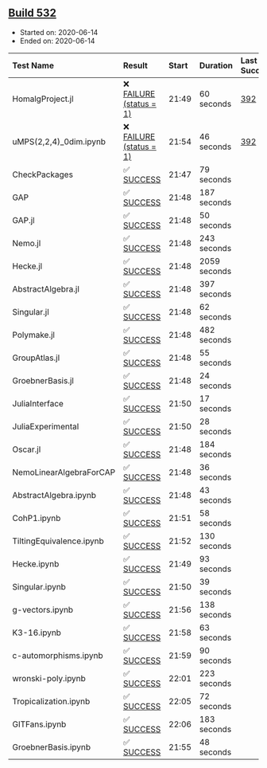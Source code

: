 ## [Build 532](https://oscarci.mathematik.uni-kl.de/job/oscar-julia-1.4/532/)

* Started on: 2020-06-14
* Ended on: 2020-06-14

| Test Name    | Result | Start | Duration | Last Success | First Failure |
|:-------------|:-------|:------|:---------|:-------------|:--------------|
| HomalgProject.jl | ❌ [FAILURE (status = 1)](https://oscarci.mathematik.uni-kl.de/job/oscar-julia-1.4/532/artifact/logs/build-532/HomalgProject.jl.log) | 21:49 | 60 seconds | [392](https://oscarci.mathematik.uni-kl.de/job/oscar-julia-1.4/392/) | [393](https://oscarci.mathematik.uni-kl.de/job/oscar-julia-1.4/393/) |
| uMPS(2,2,4)_0dim.ipynb | ❌ [FAILURE (status = 1)](https://oscarci.mathematik.uni-kl.de/job/oscar-julia-1.4/532/artifact/logs/build-532/uMPS-2-2-4-_0dim.ipynb.log) | 21:54 | 46 seconds | [392](https://oscarci.mathematik.uni-kl.de/job/oscar-julia-1.4/392/) | [393](https://oscarci.mathematik.uni-kl.de/job/oscar-julia-1.4/393/) |
| CheckPackages | ✅ [SUCCESS](https://oscarci.mathematik.uni-kl.de/job/oscar-julia-1.4/532/artifact/logs/build-532/CheckPackages.log) | 21:47 | 79 seconds |  |  |
| GAP | ✅ [SUCCESS](https://oscarci.mathematik.uni-kl.de/job/oscar-julia-1.4/532/artifact/logs/build-532/GAP.log) | 21:48 | 187 seconds |  |  |
| GAP.jl | ✅ [SUCCESS](https://oscarci.mathematik.uni-kl.de/job/oscar-julia-1.4/532/artifact/logs/build-532/GAP.jl.log) | 21:48 | 50 seconds |  |  |
| Nemo.jl | ✅ [SUCCESS](https://oscarci.mathematik.uni-kl.de/job/oscar-julia-1.4/532/artifact/logs/build-532/Nemo.jl.log) | 21:48 | 243 seconds |  |  |
| Hecke.jl | ✅ [SUCCESS](https://oscarci.mathematik.uni-kl.de/job/oscar-julia-1.4/532/artifact/logs/build-532/Hecke.jl.log) | 21:48 | 2059 seconds |  |  |
| AbstractAlgebra.jl | ✅ [SUCCESS](https://oscarci.mathematik.uni-kl.de/job/oscar-julia-1.4/532/artifact/logs/build-532/AbstractAlgebra.jl.log) | 21:48 | 397 seconds |  |  |
| Singular.jl | ✅ [SUCCESS](https://oscarci.mathematik.uni-kl.de/job/oscar-julia-1.4/532/artifact/logs/build-532/Singular.jl.log) | 21:48 | 62 seconds |  |  |
| Polymake.jl | ✅ [SUCCESS](https://oscarci.mathematik.uni-kl.de/job/oscar-julia-1.4/532/artifact/logs/build-532/Polymake.jl.log) | 21:48 | 482 seconds |  |  |
| GroupAtlas.jl | ✅ [SUCCESS](https://oscarci.mathematik.uni-kl.de/job/oscar-julia-1.4/532/artifact/logs/build-532/GroupAtlas.jl.log) | 21:48 | 55 seconds |  |  |
| GroebnerBasis.jl | ✅ [SUCCESS](https://oscarci.mathematik.uni-kl.de/job/oscar-julia-1.4/532/artifact/logs/build-532/GroebnerBasis.jl.log) | 21:48 | 24 seconds |  |  |
| JuliaInterface | ✅ [SUCCESS](https://oscarci.mathematik.uni-kl.de/job/oscar-julia-1.4/532/artifact/logs/build-532/JuliaInterface.log) | 21:50 | 17 seconds |  |  |
| JuliaExperimental | ✅ [SUCCESS](https://oscarci.mathematik.uni-kl.de/job/oscar-julia-1.4/532/artifact/logs/build-532/JuliaExperimental.log) | 21:50 | 28 seconds |  |  |
| Oscar.jl | ✅ [SUCCESS](https://oscarci.mathematik.uni-kl.de/job/oscar-julia-1.4/532/artifact/logs/build-532/Oscar.jl.log) | 21:48 | 184 seconds |  |  |
| NemoLinearAlgebraForCAP | ✅ [SUCCESS](https://oscarci.mathematik.uni-kl.de/job/oscar-julia-1.4/532/artifact/logs/build-532/NemoLinearAlgebraForCAP.log) | 21:48 | 36 seconds |  |  |
| AbstractAlgebra.ipynb | ✅ [SUCCESS](https://oscarci.mathematik.uni-kl.de/job/oscar-julia-1.4/532/artifact/logs/build-532/AbstractAlgebra.ipynb.log) | 21:48 | 43 seconds |  |  |
| CohP1.ipynb | ✅ [SUCCESS](https://oscarci.mathematik.uni-kl.de/job/oscar-julia-1.4/532/artifact/logs/build-532/CohP1.ipynb.log) | 21:51 | 58 seconds |  |  |
| TiltingEquivalence.ipynb | ✅ [SUCCESS](https://oscarci.mathematik.uni-kl.de/job/oscar-julia-1.4/532/artifact/logs/build-532/TiltingEquivalence.ipynb.log) | 21:52 | 130 seconds |  |  |
| Hecke.ipynb | ✅ [SUCCESS](https://oscarci.mathematik.uni-kl.de/job/oscar-julia-1.4/532/artifact/logs/build-532/Hecke.ipynb.log) | 21:49 | 93 seconds |  |  |
| Singular.ipynb | ✅ [SUCCESS](https://oscarci.mathematik.uni-kl.de/job/oscar-julia-1.4/532/artifact/logs/build-532/Singular.ipynb.log) | 21:50 | 39 seconds |  |  |
| g-vectors.ipynb | ✅ [SUCCESS](https://oscarci.mathematik.uni-kl.de/job/oscar-julia-1.4/532/artifact/logs/build-532/g-vectors.ipynb.log) | 21:56 | 138 seconds |  |  |
| K3-16.ipynb | ✅ [SUCCESS](https://oscarci.mathematik.uni-kl.de/job/oscar-julia-1.4/532/artifact/logs/build-532/K3-16.ipynb.log) | 21:58 | 63 seconds |  |  |
| c-automorphisms.ipynb | ✅ [SUCCESS](https://oscarci.mathematik.uni-kl.de/job/oscar-julia-1.4/532/artifact/logs/build-532/c-automorphisms.ipynb.log) | 21:59 | 90 seconds |  |  |
| wronski-poly.ipynb | ✅ [SUCCESS](https://oscarci.mathematik.uni-kl.de/job/oscar-julia-1.4/532/artifact/logs/build-532/wronski-poly.ipynb.log) | 22:01 | 223 seconds |  |  |
| Tropicalization.ipynb | ✅ [SUCCESS](https://oscarci.mathematik.uni-kl.de/job/oscar-julia-1.4/532/artifact/logs/build-532/Tropicalization.ipynb.log) | 22:05 | 72 seconds |  |  |
| GITFans.ipynb | ✅ [SUCCESS](https://oscarci.mathematik.uni-kl.de/job/oscar-julia-1.4/532/artifact/logs/build-532/GITFans.ipynb.log) | 22:06 | 183 seconds |  |  |
| GroebnerBasis.ipynb | ✅ [SUCCESS](https://oscarci.mathematik.uni-kl.de/job/oscar-julia-1.4/532/artifact/logs/build-532/GroebnerBasis.ipynb.log) | 21:55 | 48 seconds |  |  |
